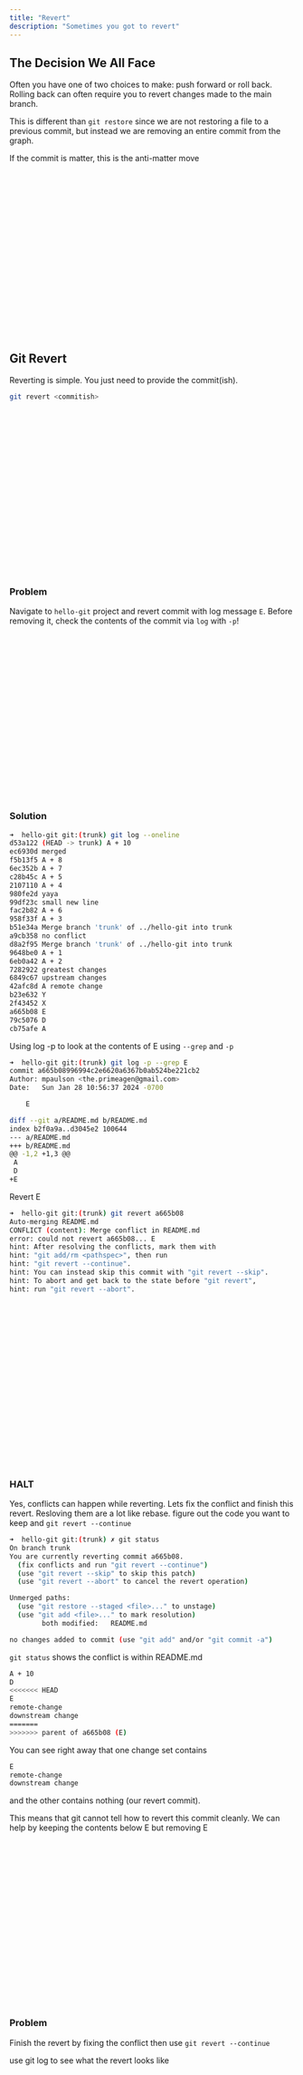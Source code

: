 ```yaml
---
title: "Revert"
description: "Sometimes you got to revert"
---
```


## The Decision We All Face
Often you have one of two choices to make: push forward or roll back.  Rolling
back can often require you to revert changes made to the main branch.

This is different than `git restore` since we are not restoring a file to a
previous commit, but instead we are removing an entire commit from the graph.

If the commit is matter, this is the anti-matter move

<br>
<br>
<br>
<br>
<br>
<br>
<br>
<br>
<br>
<br>
<br>
<br>
<br>
<br>
<br>
<br>
<br>

## Git Revert
Reverting is simple.  You just need to provide the commit(ish).
```bash
git revert <commitish>
```

<br>
<br>
<br>
<br>
<br>
<br>
<br>
<br>
<br>
<br>
<br>
<br>
<br>
<br>
<br>
<br>
<br>

### Problem
Navigate to `hello-git` project and revert commit with log message `E`.  Before
removing it, check the contents of the commit via `log` with `-p`!

<br>
<br>
<br>
<br>
<br>
<br>
<br>
<br>
<br>
<br>
<br>
<br>
<br>
<br>
<br>
<br>
<br>

### Solution
```bash
➜  hello-git git:(trunk) git log --oneline
d53a122 (HEAD -> trunk) A + 10
ec6930d merged
f5b13f5 A + 8
6ec352b A + 7
c28b45c A + 5
2107110 A + 4
980fe2d yaya
99df23c small new line
fac2b82 A + 6
958f33f A + 3
b51e34a Merge branch 'trunk' of ../hello-git into trunk
a9cb358 no conflict
d8a2f95 Merge branch 'trunk' of ../hello-git into trunk
9648be0 A + 1
6eb0a42 A + 2
7282922 greatest changes
6849c67 upstream changes
42afc8d A remote change
b23e632 Y
2f43452 X
a665b08 E
79c5076 D
cb75afe A
```

Using log -p to look at the contents of E using `--grep` and `-p`
```bash
➜  hello-git git:(trunk) git log -p --grep E
commit a665b08996994c2e6620a6367b0ab524be221cb2
Author: mpaulson <the.primeagen@gmail.com>
Date:   Sun Jan 28 10:56:37 2024 -0700

    E

diff --git a/README.md b/README.md
index b2f0a9a..d3045e2 100644
--- a/README.md
+++ b/README.md
@@ -1,2 +1,3 @@
 A
 D
+E
```

Revert E

```bash
➜  hello-git git:(trunk) git revert a665b08
Auto-merging README.md
CONFLICT (content): Merge conflict in README.md
error: could not revert a665b08... E
hint: After resolving the conflicts, mark them with
hint: "git add/rm <pathspec>", then run
hint: "git revert --continue".
hint: You can instead skip this commit with "git revert --skip".
hint: To abort and get back to the state before "git revert",
hint: run "git revert --abort".
```

<br>
<br>
<br>
<br>
<br>
<br>
<br>
<br>
<br>
<br>
<br>
<br>
<br>
<br>
<br>
<br>
<br>

### HALT
Yes, conflicts  can happen while reverting. Lets fix the conflict and finish
this revert.  Resloving them are a lot like rebase.  figure out the code you
want to keep and `git revert --continue`

```bash
➜  hello-git git:(trunk) ✗ git status
On branch trunk
You are currently reverting commit a665b08.
  (fix conflicts and run "git revert --continue")
  (use "git revert --skip" to skip this patch)
  (use "git revert --abort" to cancel the revert operation)

Unmerged paths:
  (use "git restore --staged <file>..." to unstage)
  (use "git add <file>..." to mark resolution)
        both modified:   README.md

no changes added to commit (use "git add" and/or "git commit -a")
```

`git status` shows the conflict is within README.md

```bash
A + 10
D
<<<<<<< HEAD
E
remote-change
downstream change
=======
>>>>>>> parent of a665b08 (E)
```

You can see right away that one change set contains
```bash
E
remote-change
downstream change
```

and the other contains nothing (our revert commit).

This means that git cannot tell how to revert this commit cleanly.  We can help
by keeping the contents below E but removing E

<br>
<br>
<br>
<br>
<br>
<br>
<br>
<br>
<br>
<br>
<br>
<br>
<br>
<br>
<br>
<br>
<br>

### Problem
Finish the revert by fixing the conflict then use `git revert --continue`

use git log to see what the revert looks like

<br>
<br>
<br>
<br>
<br>
<br>
<br>
<br>
<br>
<br>
<br>
<br>
<br>
<br>
<br>
<br>
<br>

### Solution
Merge conflict fixed

```bash
A + 10
D
remote-change
downstream change
```

Now, just like rebase, we have to `git revert --continue`

```bash
➜  hello-git git:(trunk) ✗ git add .
➜  hello-git git:(trunk) ✗ git revert --continue

Revert "E"

This reverts commit a665b08996994c2e6620a6367b0ab524be221cb2.

# Conflicts:
#	README.md

# Please enter the commit message for your changes. Lines starting
# with '#' will be ignored, and an empty message aborts the commit.
#
# On branch trunk
# You are currently reverting commit a665b08.
#
# Changes to be committed:
#	modified:   README.md
#

[trunk 7488b35] Revert "E"
 1 file changed, 1 deletion(-)
```

The commit message contains a nice message explaining exactly what commit you
revert if any history looker decides to peruse the commits.  A git log -p -1
shows the contents of the change too

```bash
commit 7488b357e64cf426eaa3390a6c406e2d10f63f40 (HEAD -> trunk)
Author: mpaulson <mpaulson@netflix.com>
Date:   Sun Feb 25 20:35:16 2024 -0700

    Revert "E"

    This reverts commit a665b08996994c2e6620a6367b0ab524be221cb2.

diff --git a/README.md b/README.md
index eb42c13..38dc2c1 100644
--- a/README.md
+++ b/README.md
@@ -1,5 +1,4 @@
 A + 10
 D
-E
 remote-change
 downstream change
```

<br>
<br>
<br>
<br>
<br>
<br>
<br>
<br>
<br>
<br>
<br>
<br>
<br>
<br>
<br>
<br>
<br>


